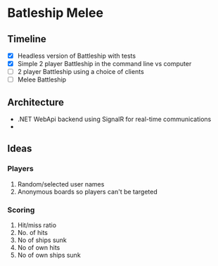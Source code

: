 # Batleship Melee

## Timeline
- [x] Headless version of Battleship with tests
- [x] Simple 2 player Battleship in the command line vs computer
- [ ] 2 player Battleship using a choice of clients
- [ ] Melee Battleship

## Architecture
- .NET WebApi backend using SignalR for real-time communications
- 

## Ideas

### Players
1. Random/selected user names
1. Anonymous boards so players can't be targeted

### Scoring
1. Hit/miss ratio
1. No. of hits
1. No of ships sunk
1. No of own hits
1. No of own ships sunk 